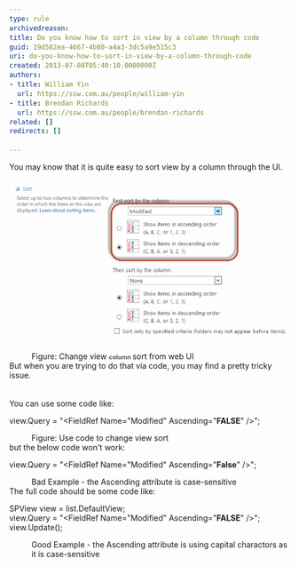 ```yaml
---
type: rule
archivedreason: 
title: Do you know how to sort in view by a column through code
guid: 19d582ea-4667-4b80-a4a3-3dc5a9e515c3
uri: do-you-know-how-to-sort-in-view-by-a-column-through-code
created: 2013-07-08T05:40:10.0000000Z
authors:
- title: William Yin
  url: https://ssw.com.au/people/william-yin
- title: Brendan Richards
  url: https://ssw.com.au/people/brendan-richards
related: []
redirects: []

---
```



​​​You may know that it is quite easy to sort view by a column through the UI.<dl class="ssw15-rteElement-ImageArea"><img src="SortInView.png" alt="SortInView.png" style="margin:5px;width:650px;" /></dl><dd class="ssw15-rteElement-FigureNormal">Figure: Change view <span style="color:#555555;font-size:11px;font-weight:bold;">column </span>​sort from web UI</dd><div>But when you are trying to do that via code, you may find a pretty tricky issue.</div>
<br><excerpt class='endintro'></excerpt><br>
You can use some code like:<div><p class="ssw15-rteElement-CodeArea">view.Query = "<OrderBy><FieldRef Name=\"Modified\" Ascending=\"<strong>FALSE</strong>\" /></OrderBy>";</p><dd class="ssw15-rteElement-FigureNormal">Figure: Use code to change view sort</dd><div>but the below code won't work:<br></div><div><p class="ssw15-rteElement-CodeArea">view.Query = "<OrderBy><FieldRef Name=\"Modified\" Ascending=\"<strong>False</strong>\" /></OrderBy>";</p><dd class="ssw15-rteElement-FigureBad">Bad Example - the Ascending attribute is case-sensitive<br></dd><div>The full code should be some code ​like:</div><div><p class="ssw15-rteElement-CodeArea">SPView view = list.DefaultView;<br>view.Query = "<OrderBy><FieldRef Name=\"Modified\" Ascending=\"<strong>FALSE</strong>\" /></OrderBy>";<br>view.Update();​​​​<br></p><dd class="ssw15-rteElement-FigureGood">​Good Example - the Ascending attribute is using capital charactors as it is case-sensitive</dd>                 </div></div><div>                    </div><div>                    </div><br></div>


